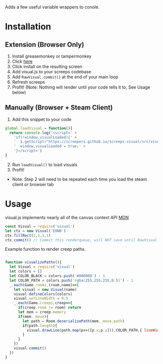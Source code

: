 Adds a few useful variable wrappers to conole.

# Installation

## Extension (Browser Only)
1. Install greasemonkey or tampermonkey
2. Click [here](https://github.com/screepers/screeps-visual/raw/master/src/visual.screeps.user.js)
3. Click install on the resulting screen
4. Add visual.js to your screeps codebase
5. Add `RawVisual.commit()` at the end of your main loop
6. Refresh screeps
7. Profit! (Note: Nothing will render until your code tells it to, See Usage below)

## Manually (Browser + Steam Client)
1. Add this snippet to your code

  ```javascript
  global.loadVisual = function(){
    return console.log('<script>' + 
      'if(!window.visualLoaded){' + 
      '  $.getScript("https://screepers.github.io/screeps-visual/src/visual.screeps.user.js");' + 
      '  window.visualLoaded = true;' + 
      '}</script>')
  }
  ```
2. Run `loadVisual()` to load visuals
3. Profit!

* Note: Step 2 will need to be repeated each time you load the steam client or browser tab

# Usage
visual.js implements nearly all of the canvas context API [MDN](https://developer.mozilla.org/en-US/docs/Web/API/CanvasRenderingContext2D)
```javascript
const Visual = require('visual')
let ctx = new Visual('E0N0')
ctx.fillRect(1,1,1,1)
ctx.commit() // Commit this renderqueue, will NOT save until RawVisual.commit() is called
```

Example function to render creep paths.
```javascript

function visualizePaths(){
  let Visual = require('visual')
  let colors = []      
  let COLOR_BLACK = colors.push('#000000') - 1
  let COLOR_PATH = colors.push('rgba(255,255,255,0.5)') - 1
  _.each(Game.rooms,(room,name)=>{
    let visual = new Visual(name)
    visual.defineColors(colors)
    visual.setLineWidth = 0.5
    _.each(Game.creeps,creep=>{
      if(creep.room != room) return
      let mem = creep.memory
      if(mem._move){
        let path = Room.deserializePath(mem._move.path)
        if(path.length){
          visual.drawLine(path.map(p=>([p.x,p.y])),COLOR_PATH,{ lineWidth: 0.1 })
        }
      }
    })
    visual.commit()
  })
}
```
